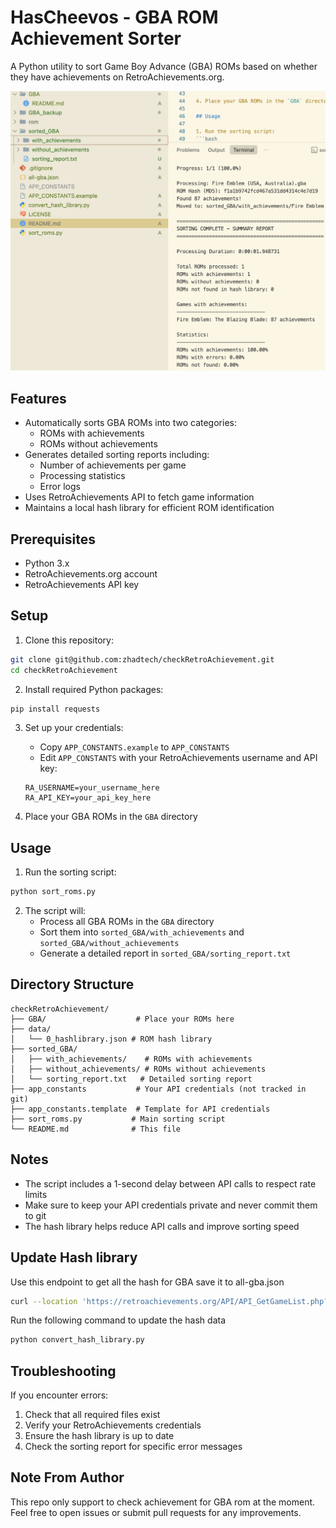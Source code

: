 # HasCheevos - GBA ROM Achievement Sorter

A Python utility to sort Game Boy Advance (GBA) ROMs based on whether they have achievements on RetroAchievements.org.

![HasCheevos Screenshot](assets/image.png)

## Features

- Automatically sorts GBA ROMs into two categories:
  - ROMs with achievements
  - ROMs without achievements
- Generates detailed sorting reports including:
  - Number of achievements per game
  - Processing statistics
  - Error logs
- Uses RetroAchievements API to fetch game information
- Maintains a local hash library for efficient ROM identification

## Prerequisites

- Python 3.x
- RetroAchievements.org account
- RetroAchievements API key

## Setup

1. Clone this repository:
```bash
git clone git@github.com:zhadtech/checkRetroAchievement.git
cd checkRetroAchievement
```

2. Install required Python packages:
```bash
pip install requests
```

3. Set up your credentials:
   - Copy `APP_CONSTANTS.example` to `APP_CONSTANTS`
   - Edit `APP_CONSTANTS` with your RetroAchievements username and API key:
   ```
   RA_USERNAME=your_username_here
   RA_API_KEY=your_api_key_here
   ```

4. Place your GBA ROMs in the `GBA` directory

## Usage

1. Run the sorting script:
```bash
python sort_roms.py
```

2. The script will:
   - Process all GBA ROMs in the `GBA` directory
   - Sort them into `sorted_GBA/with_achievements` and `sorted_GBA/without_achievements`
   - Generate a detailed report in `sorted_GBA/sorting_report.txt`

## Directory Structure

```
checkRetroAchievement/
├── GBA/                    # Place your ROMs here
├── data/
│   └── 0_hashlibrary.json # ROM hash library
├── sorted_GBA/
│   ├── with_achievements/    # ROMs with achievements
│   ├── without_achievements/ # ROMs without achievements
│   └── sorting_report.txt   # Detailed sorting report
├── app_constants           # Your API credentials (not tracked in git)
├── app_constants.template  # Template for API credentials
├── sort_roms.py           # Main sorting script
└── README.md              # This file
```

## Notes

- The script includes a 1-second delay between API calls to respect rate limits
- Make sure to keep your API credentials private and never commit them to git
- The hash library helps reduce API calls and improve sorting speed

## Update Hash library
Use this endpoint to get all the hash for GBA save it to all-gba.json

```bash
curl --location 'https://retroachievements.org/API/API_GetGameList.php?i=5&h=1&f=1&y=ut5dYeIMLoUHuTKVnD1dVqzkqHvg9FQk&f=1'
```

Run the following command to update the hash data  

```bash
python convert_hash_library.py 
```

## Troubleshooting

If you encounter errors:
1. Check that all required files exist
2. Verify your RetroAchievements credentials
3. Ensure the hash library is up to date
4. Check the sorting report for specific error messages 

## Note From Author

This repo only support to check achievement for GBA rom at the moment.
Feel free to open issues or submit pull requests for any improvements.
